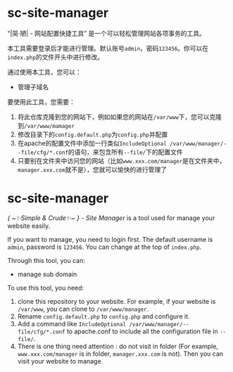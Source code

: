 # sc-site-manager

“|简·陋| - 网站配置快捷工具” 是一个可以轻松管理网站各项事务的工具。

本工具需要登录后才能进行管理。默认账号`admin`，密码`123456`。你可以在`index.php`的文件开头中进行修改。

通过使用本工具，您可以：
- 管理子域名

要使用此工具，您需要：
1. 将此仓库克隆到您的网站下，例如如果您的网站在`/var/www`下，您可以克隆到`/var/www/mamager`
2. 修改目录下的`config.default.php`为`config.php`并配置
3. 在apache的配置文件中添加一行类似`IncludeOptional /var/www/manager/--file/cfg/*.conf`的语句，来包含所有`--file/`下的配置文件
4. 只要别在文件夹中访问您的网站（比如`www.xxx.com/manager`是在文件夹中，`manager.xxx.com`就不是），您就可以愉快的进行管理了

# sc-site-manager

*{ \~✨Simple & Crude✨\~ } - Site Manager* is a tool used for manage your website easily.

If you want to manage, you need to login first. The default username is `admin`, password is `123456`. You can change at the top of `index.php`.

Through this tool, you can:
- manage sub domain

To use this tool, you need:
1. clone this repository to your website. For example, if your website is `/var/www`, you can clone to `/var/www/manager`.
2. Rename `config.default.php` to `config.php` and configure it.
3. Add a command like `IncludeOptional /var/www/manager/--file/cfg/*.conf` to apache.conf to include all the configuration file in `--file/`.
4. There is one thing need attention : do not visit in folder (For example, `www.xxx.com/manager` is in folder, `manager.xxx.com` is not). Then you can visit your website to manage.
